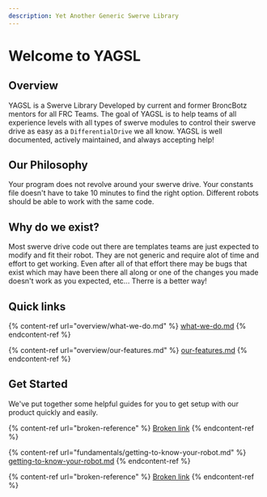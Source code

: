 ```yaml
---
description: Yet Another Generic Swerve Library
---
```


# Welcome to YAGSL

## Overview

YAGSL is a Swerve Library Developed by current and former BroncBotz mentors for all FRC Teams. The goal of YAGSL is to help teams of all experience levels with all types of swerve modules to control their swerve drive as easy as a `DifferentialDrive` we all know.  YAGSL is well documented, actively maintained, and always accepting help!

## Our Philosophy

Your program does not revolve around your swerve drive. Your constants file doesn't have to take 10 minutes to find the right option. Different robots should be able to work with the same code.&#x20;

## Why do we exist?

Most swerve drive code out there are templates teams are just expected to modify and fit their robot. They are not generic and require alot of time and effort to get working. Even after all of that effort there may be bugs that exist which may have been there all along or one of the changes you made doesn't work as you expected, etc... Therre is a better way!&#x20;

## Quick links

{% content-ref url="overview/what-we-do.md" %}
[what-we-do.md](overview/what-we-do.md)
{% endcontent-ref %}

{% content-ref url="overview/our-features.md" %}
[our-features.md](overview/our-features.md)
{% endcontent-ref %}

## Get Started

We've put together some helpful guides for you to get setup with our product quickly and easily.

{% content-ref url="broken-reference" %}
[Broken link](broken-reference)
{% endcontent-ref %}

{% content-ref url="fundamentals/getting-to-know-your-robot.md" %}
[getting-to-know-your-robot.md](fundamentals/getting-to-know-your-robot.md)
{% endcontent-ref %}

{% content-ref url="broken-reference" %}
[Broken link](broken-reference)
{% endcontent-ref %}

